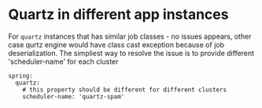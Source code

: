 # Quartz in different app instances


For `quartz` instances that has similar job classes - no issues appears, other case qurtz engine would have class cast exception because of job deserialization.
The simpliest way to resolve the issue is to provide different 'scheduler-name' for each cluster

    spring:
      quartz:
        # this property should be different for different clusters
        scheduler-name: 'quartz-spam'

